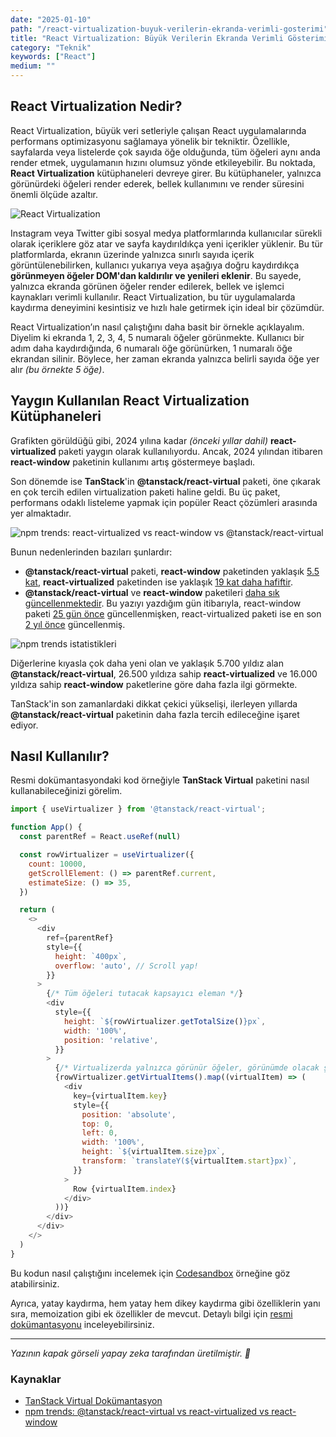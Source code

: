 ```yaml
---
date: "2025-01-10"
path: "/react-virtualization-buyuk-verilerin-ekranda-verimli-gosterimi"
title: "React Virtualization: Büyük Verilerin Ekranda Verimli Gösterimi"
category: "Teknik"
keywords: ["React"]
medium: ""
---
```


## React Virtualization Nedir?

React Virtualization, büyük veri setleriyle çalışan React uygulamalarında performans optimizasyonu sağlamaya yönelik bir tekniktir. Özellikle, sayfalarda veya listelerde çok sayıda öğe olduğunda, tüm öğeleri aynı anda render etmek, uygulamanın hızını olumsuz yönde etkileyebilir. Bu noktada, **React Virtualization** kütüphaneleri devreye girer. Bu kütüphaneler, yalnızca görünürdeki öğeleri render ederek, bellek kullanımını ve render süresini önemli ölçüde azaltır.

![React Virtualization](/img/blog/2025-01-10/virtualization.png)

Instagram veya Twitter gibi sosyal medya platformlarında kullanıcılar sürekli olarak içeriklere göz atar ve sayfa kaydırıldıkça yeni içerikler yüklenir. Bu tür platformlarda, ekranın üzerinde yalnızca sınırlı sayıda içerik görüntülenebilirken, kullanıcı yukarıya veya aşağıya doğru kaydırdıkça **görünmeyen öğeler DOM'dan kaldırılır ve yenileri eklenir**. Bu sayede, yalnızca ekranda görünen öğeler render edilerek, bellek ve işlemci kaynakları verimli kullanılır. React Virtualization, bu tür uygulamalarda kaydırma deneyimini kesintisiz ve hızlı hale getirmek için ideal bir çözümdür.

React Virtualization’ın nasıl çalıştığını daha basit bir örnekle açıklayalım. Diyelim ki ekranda 1, 2, 3, 4, 5 numaralı öğeler görünmekte. Kullanıcı bir adım daha kaydırdığında, 6 numaralı öğe görünürken, 1 numaralı öğe ekrandan silinir. Böylece, her zaman ekranda yalnızca belirli sayıda öğe yer alır *(bu örnekte 5 öğe)*.

## Yaygın Kullanılan React Virtualization Kütüphaneleri

Grafikten görüldüğü gibi, 2024 yılına kadar *(önceki yıllar dahil)* **react-virtualized** paketi yaygın olarak kullanılıyordu. Ancak, 2024 yılından itibaren **react-window** paketinin kullanımı artış göstermeye başladı.

Son dönemde ise **TanStack**'in **@tanstack/react-virtual** paketi, öne çıkarak en çok tercih edilen virtualization paketi haline geldi. Bu üç paket, performans odaklı listeleme yapmak için popüler React çözümleri arasında yer almaktadır.

![npm trends: react-virtualized vs react-window vs @tanstack/react-virtual](/img/blog/2025-01-10/npm-trends.png)

Bunun nedenlerinden bazıları şunlardır:

- **@tanstack/react-virtual** paketi, **react-window** paketinden yaklaşık <u>5.5 kat</u>, **react-virtualized** paketinden ise yaklaşık <u>19 kat daha hafiftir</u>.
- **@tanstack/react-virtual** ve **react-window** paketileri <u>daha sık güncellenmektedir</u>. Bu yazıyı yazdığım gün itibarıyla, react-window paketi <u>25 gün önce</u> güncellenmişken, react-virtualized paketi ise en son <u>2 yıl önce</u> güncellenmiş.

![npm trends istatistikleri](/img/blog/2025-01-10/npm-trends-stats.png)

Diğerlerine kıyasla çok daha yeni olan ve yaklaşık 5.700 yıldız alan **@tanstack/react-virtual**, 26.500 yıldıza sahip  **react-virtualized** ve 16.000 yıldıza sahip **react-window** paketlerine göre daha fazla ilgi görmekte.

TanStack'in son zamanlardaki dikkat çekici yükselişi, ilerleyen yıllarda **@tanstack/react-virtual** paketinin daha fazla tercih edileceğine işaret ediyor.

## Nasıl Kullanılır?

Resmi dokümantasyondaki kod örneğiyle **TanStack Virtual** paketini nasıl kullanabileceğinizi görelim.

```javascript
import { useVirtualizer } from '@tanstack/react-virtual';

function App() {
  const parentRef = React.useRef(null)

  const rowVirtualizer = useVirtualizer({
    count: 10000,
    getScrollElement: () => parentRef.current,
    estimateSize: () => 35,
  })

  return (
    <>
      <div
        ref={parentRef}
        style={{
          height: `400px`,
          overflow: 'auto', // Scroll yap!
        }}
      >
        {/* Tüm öğeleri tutacak kapsayıcı eleman */}
        <div
          style={{
            height: `${rowVirtualizer.getTotalSize()}px`,
            width: '100%',
            position: 'relative',
          }}
        >
          {/* Virtualizerda yalnızca görünür öğeler, görünümde olacak şekilde manuel olarak konumlandırılır */}
          {rowVirtualizer.getVirtualItems().map((virtualItem) => (
            <div
              key={virtualItem.key}
              style={{
                position: 'absolute',
                top: 0,
                left: 0,
                width: '100%',
                height: `${virtualItem.size}px`,
                transform: `translateY(${virtualItem.start}px)`,
              }}
            >
              Row {virtualItem.index}
            </div>
          ))}
        </div>
      </div>
    </>
  )
}
```

Bu kodun nasıl çalıştığını incelemek için <a href="https://codesandbox.io/p/devbox/github/tanstack/virtual/tree/main/examples/react/fixed?embed=1&theme=dark" target="_blank" rel="noreferrer noopener">Codesandbox</a> örneğine göz atabilirsiniz.

Ayrıca, yatay kaydırma, hem yatay hem dikey kaydırma gibi özelliklerin yanı sıra, memoization gibi ek özellikler de mevcut. Detaylı bilgi için <a href="https://tanstack.com/virtual/latest/docs/framework/react/examples/fixed" target="_blank" rel="noreferrer noopener">resmi dokümantasyonu</a> inceleyebilirsiniz.


***

*Yazının kapak görseli yapay zeka tarafından üretilmiştir. 🤖*

### Kaynaklar

- <a href="https://tanstack.com/virtual/latest/docs/introduction" target="_blank" rel="noreferrer noopener">TanStack Virtual Dokümantasyon</a>
- <a href="https://npmtrends.com/@tanstack/react-virtual-vs-react-virtualized-vs-react-window" target="_blank" rel="noreferrer noopener">npm trends: @tanstack/react-virtual vs react-virtualized vs react-window</a>
